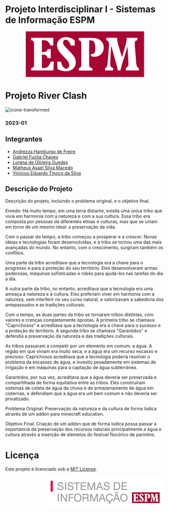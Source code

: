 # Projeto Interdisciplinar I - Sistemas de Informação ESPM

<p align="center">
    <a href="https://www.espm.br/cursos-de-graduacao/sistemas-de-informacao/"><img src="https://raw.githubusercontent.com/tech-espm/misc-template/main/logo.png" alt="Sistemas de Informação ESPM" style="width: 375px;"/></a>
</p>

# Projeto River Clash

![icone-transformed](https://github.com/andrezzahfreire/minecraft-projeto-interdisciplinar/assets/100586467/aa7a4b77-ac4b-4f1e-8140-70e8eac0da17)

### 2023-01

## Integrantes
- [Andrezza Hamburgo de Freire](https://github.com/andrezzahfreire)
- [Gabriel Fuzita Chaves](https://github.com/Garibaldo95)
- [Lorena de Oliveira Guedes](https://github.com/lohgdds1)
- [Matheus Asael Silva Macedo](https://github.com/M-asael)
- [Vinicius Eduardo Tinoco da Silva](https://github.com/Vinicius-eng20)

## Descrição do Projeto

Descrição do projeto, incluindo o problema original, e o objetivo final. 

Enredo:
Há muito tempo, em uma terra distante, existia uma única tribo que vivia em harmonia com a
natureza e com a sua cultura. Essa tribo era composta por pessoas de diferentes etnias e
culturas, mas que se uniam em torno de um mesmo ideal: a preservação da vida.

Com o passar do tempo, a tribo começou a prosperar e a crescer. Novas ideias e
tecnologias foram desenvolvidas, e a tribo se tornou uma das mais avançadas do mundo.
No entanto, com o crescimento, surgiram também os conflitos.

Uma parte da tribo acreditava que a tecnologia era a chave para o progresso e para a
proteção do seu território. Eles desenvolveram armas poderosas, máquinas sofisticadas e
robôs para ajudá-los nas tarefas do dia a dia.

A outra parte da tribo, no entanto, acreditava que a tecnologia era uma ameaça à natureza e
à cultura. Eles preferiam viver em harmonia com a natureza, sem interferir no seu curso
natural, e valorizavam a sabedoria dos antepassados e as tradições culturais.

Com o tempo, as duas partes da tribo se tornaram tribos distintas, com valores e crenças
completamente opostas. A primeira tribo se chamava "Caprichosos" e acreditava que a
tecnologia era a chave para o sucesso e a proteção do território. A segunda tribo se
chamava "Garantidos" e defendia a preservação da natureza e das tradições culturais.

As tribos passaram a competir por um elemento em comum: a água. A região em que viviam
era muito seca, e a água era um recurso escasso e precioso. Caprichosos acreditava que a
tecnologia poderia resolver o problema da escassez de água, e investiu pesadamente em
sistemas de irrigação e em máquinas para a captação de água subterrânea.

Garantidos, por sua vez, acreditava que a água deveria ser preservada e compartilhada de
forma equitativa entre as tribos. Eles construíram sistemas de coleta de água da chuva e de
armazenamento de água em cisternas, e defendiam que a água era um bem comum e não
deveria ser privatizado.

Problema Original:
Preservação da natureza e da cultura de forma lúdica através de um addon para minecraft education.

Objetivo Final:
Criação de um addon que de forma lúdica possa passar a importancia da preservação dos recursos naturais
principalmente a água e cultura através a inserção de elemetos do festival flocórico de parintins.
# Licença

Este projeto é licenciado sob a [MIT License](https://github.com/tech-espm/misc-template/blob/main/LICENSE).

<p align="right">
    <a href="https://www.espm.br/cursos-de-graduacao/sistemas-de-informacao/"><img src="https://raw.githubusercontent.com/tech-espm/misc-template/main/logo-si-512.png" alt="Sistemas de Informação ESPM" style="width: 375px;"/></a>
</p>
